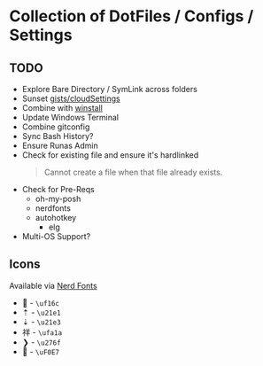 # Collection of DotFiles / Configs / Settings


## TODO

* Explore Bare Directory / SymLink across folders
* Sunset [gists/cloudSettings](https://gist.github.com/KyleMit/9e22c8ecf6d7f5504edbfffe6dce6dcf)
* Combine with [winstall](https://github.com/KyleMit/winstall)
* Update Windows Terminal
* Combine gitconfig
* Sync Bash History?
* Ensure Runas Admin
* Check for existing file and ensure it's hardlinked
  > Cannot create a file when that file already exists.
* Check for Pre-Reqs
  * oh-my-posh
  * nerdfonts
  * autohotkey
    * elg
* Multi-OS Support?

## Icons

Available via [Nerd Fonts](https://www.nerdfonts.com/)

*  - `\uf16c`
* ⇡ - `\u21e1`
* ⇣ - `\u21e3`
* 祥 - `\ufa1a`
* ❯ - `\u276f`
*  - `\uF0E7`


